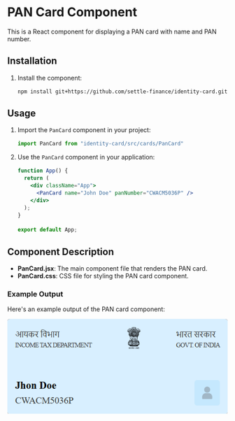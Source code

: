 # PAN Card Component

This is a React component for displaying a PAN card with name and PAN number.

## Installation

1. Install the component:

    ```bash
    npm install git+https://github.com/settle-finance/identity-card.git
    ```

## Usage

1. Import the `PanCard` component in your project:
    ```jsx
    import PanCard from "identity-card/src/cards/PanCard"
    ```

2. Use the `PanCard` component in your application:
    ```jsx
    function App() {
      return (
        <div className="App">
          <PanCard name="John Doe" panNumber="CWACM5036P" />
        </div>
      );
    }

    export default App;
    ```

## Component Description

- **PanCard.jsx**: The main component file that renders the PAN card.
- **PanCard.css**: CSS file for styling the PAN card component.

### Example Output

Here's an example output of the PAN card component:

![PAN Card Example](./src/cards/assets/pan-card-output.png)
